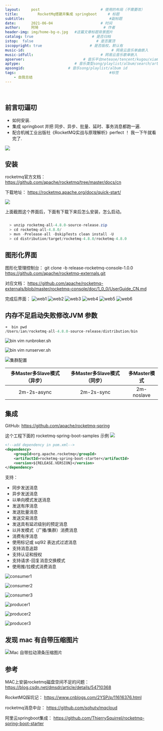 ```yaml
---
layout:     post             				# 使用的布局（不需要改）
title:         RocketMq搭建并集成 springboot     # 标题 
subtitle:    					  				#副标题
date:       2021-06-04  					# 时间
author:     阿琦                  			# 作者
header-img: img/home-bg-o.jpg 	#这篇文章标题背景图片
catalog: true                        	# 是否归档
istop:  false                             # 是否置顶
iscopyright: true                      # 是否版权，默认有
music-id:                                        # 网易云音乐单曲嵌入
music-idfull:                               # 网易云音乐歌单嵌入
apserver:                           # 音乐平台netease/tencent/kugou/xiami/baidu
aptype:     	           		# 音乐类型song/playlist/album/search/artist
apsongid:                    # 音乐song/playlist/album id
tags:                              	           	#标签
    - 自我总结
---
```


&nbsp;
&nbsp;

## 前言叨逼叨

- 如何安装.
- 集成 springboot 并把 同步、异步、批量、延时、事务消息都跑一遍.
- 配合机械工业出版社《RocketMQ实战与原理解析》perfect ！ 我一下午就看完了.

![](https://tva1.sinaimg.cn/large/008i3skNgy1gr782j1o9zj30u01404qp.jpg)


## 安装

rocketmq官方文档：
https://github.com/apache/rocketmq/tree/master/docs/cn

下载地址：
https://rocketmq.apache.org/docs/quick-start/

![](https://tva1.sinaimg.cn/large/008i3skNgy1gr6fybl03bj31ew0matf6.jpg)

上面截图这个界面后，下面有下载下来后怎么安装，怎么启动。

```java

  > unzip rocketmq-all-4.8.0-source-release.zip
  > cd rocketmq-all-4.8.0/
  > mvn -Prelease-all -DskipTests clean install -U
  > cd distribution/target/rocketmq-4.8.0/rocketmq-4.8.0

```

## 图形化界面

图形化管理控制台：
git clone -b release-rocketmq-console-1.0.0 
https://github.com/apache/rocketmq-externals.git

对应文档：
https://github.com/apache/rocketmq-externals/blob/master/rocketmq-console/doc/1_0_0/UserGuide_CN.md

完成后界面：
![web1](https://tva1.sinaimg.cn/large/008i3skNgy1gr772ujj90j31gx0pugpy.jpg)
![web2](https://tva1.sinaimg.cn/large/008i3skNgy1gr77398nz0j31h20qb0vo.jpg)
![web3](https://tva1.sinaimg.cn/large/008i3skNgy1gr773jiefnj31gx070ab8.jpg)
![web4](https://tva1.sinaimg.cn/large/008i3skNgy1gr773rnzajj31gj0p3gqc.jpg)
![web5](https://tva1.sinaimg.cn/large/008i3skNgy1gr773xplrmj31h60qb43n.jpg)
![web6](https://tva1.sinaimg.cn/large/008i3skNgy1gr7745b4g1j31gu0q841e.jpg)


## 内存不足启动失败修改JVM 参数

```java
➜  bin pwd
/Users/ian/rocketmq-all-4.8.0-source-release/distribution/bin
```

![ bin vim runbroker.sh](https://tva1.sinaimg.cn/large/008i3skNgy1gr6ra00fy8j324w0h0wos.jpg)

![bin vim runserver.sh](https://tva1.sinaimg.cn/large/008i3skNgy1gr6rb71d5lj319m0dqdl2.jpg)

![集群配置](https://tva1.sinaimg.cn/large/008i3skNgy1gr7705y6zmj62300aygr402.jpg)

|多Master多Slave模式（异步）|多Master多Slave模式（同步）|多Master模式|
|:--:|:--:|:--:|
|2m-2s-async|         2m-2s-sync  |        2m-noslave|



## 集成

GitHub:
https://github.com/apache/rocketmq-spring

这个工程下面的 rocketmq-spring-boot-samples 示例
![](https://tva1.sinaimg.cn/large/008i3skNgy1gr77i6fy7kj30gu06kjs0.jpg)

```xml
<!--add dependency in pom.xml-->
<dependency>
    <groupId>org.apache.rocketmq</groupId>
    <artifactId>rocketmq-spring-boot-starter</artifactId>
    <version>${RELEASE.VERSION}</version>
</dependency>
```

支持：

- 同步发送消息
- 异步发送消息
- 以单向模式发送消息
- 发送有序消息
- 发送批量消息
- 发送交易消息
- 发送具有延迟级别的预定消息
- 以并发模式（广播/集群）消费消息
- 消费有序消息
- 使用标记或 sql92 表达式过滤消息
- 支持消息追踪
- 支持认证和授权
- 支持请求-回复消息交换模式
- 使用推/拉模式消费消息

![consumer1](https://tva1.sinaimg.cn/large/008i3skNgy1gr787ov4ycj31n20u0to3.jpg)

![consumer2](https://tva1.sinaimg.cn/large/008i3skNgy1gr7887rszyj31mx0u0tog.jpg)

![consumer3](https://tva1.sinaimg.cn/large/008i3skNgy1gr788ks4sqj31mi0u0wsm.jpg)

![producer1](https://tva1.sinaimg.cn/large/008i3skNgy1gr788tl0utj31n50u0ws3.jpg)

![producer2](https://tva1.sinaimg.cn/large/008i3skNgy1gr7892nrzsj31kf0u0anz.jpg)

![producer3](https://tva1.sinaimg.cn/large/008i3skNgy1gr789c31esj31ri0dgq6j.jpg)

## 发现 mac 有自带压缩图片

![Mac 自带拉动滑条压缩图片](https://tva1.sinaimg.cn/large/008i3skNgy1gr78495803j31ba0oudlc.jpg)


## 参考

MAC上安装rocketmq磁盘空间不足的问题：
https://blog.csdn.net/dmsdr/article/details/54710368

RocketMQ踩坑记：
https://www.cnblogs.com/2YSP/p/11616376.html

rocketmq消息中台：
https://github.com/sohutv/mqcloud

阿里云springboot集成：
https://github.com/ThierrySquirrel/rocketmq-spring-boot-starter

